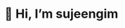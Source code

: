 <h1>🐣 Hi, I’m sujeengim</h1>

<!---
sujeengim/sujeengim is a ✨ special ✨ repository because its `README.md` (this file) appears on your GitHub profile.
You can click the Preview link to take a look at your changes.
--->
